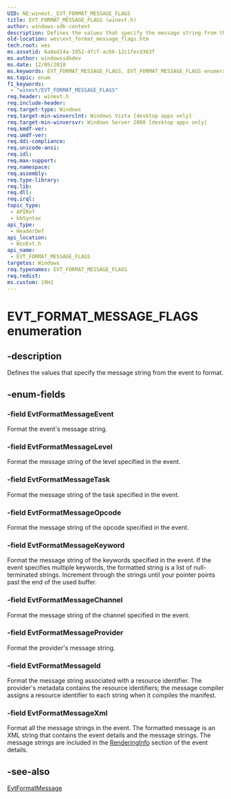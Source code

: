 ```yaml
---
UID: NE:winevt._EVT_FORMAT_MESSAGE_FLAGS
title: EVT_FORMAT_MESSAGE_FLAGS (winevt.h)
author: windows-sdk-content
description: Defines the values that specify the message string from the event to format.
old-location: wes\evt_format_message_flags.htm
tech.root: wes
ms.assetid: 6a8ed14a-1952-4fcf-ac66-12c1fecd363f
ms.author: windowssdkdev
ms.date: 12/05/2018
ms.keywords: EVT_FORMAT_MESSAGE_FLAGS, EVT_FORMAT_MESSAGE_FLAGS enumeration [EventLog], EvtFormatMessageChannel, EvtFormatMessageEvent, EvtFormatMessageId, EvtFormatMessageKeyword, EvtFormatMessageLevel, EvtFormatMessageOpcode, EvtFormatMessageProvider, EvtFormatMessageTask, EvtFormatMessageXml, wes.evt_format_message_flags, winevt/EVT_FORMAT_MESSAGE_FLAGS, winevt/EvtFormatMessageChannel, winevt/EvtFormatMessageEvent, winevt/EvtFormatMessageId, winevt/EvtFormatMessageKeyword, winevt/EvtFormatMessageLevel, winevt/EvtFormatMessageOpcode, winevt/EvtFormatMessageProvider, winevt/EvtFormatMessageTask, winevt/EvtFormatMessageXml
ms.topic: enum
f1_keywords: 
 - "winevt/EVT_FORMAT_MESSAGE_FLAGS"
req.header: winevt.h
req.include-header: 
req.target-type: Windows
req.target-min-winverclnt: Windows Vista [desktop apps only]
req.target-min-winversvr: Windows Server 2008 [desktop apps only]
req.kmdf-ver: 
req.umdf-ver: 
req.ddi-compliance: 
req.unicode-ansi: 
req.idl: 
req.max-support: 
req.namespace: 
req.assembly: 
req.type-library: 
req.lib: 
req.dll: 
req.irql: 
topic_type:
 - APIRef
 - kbSyntax
api_type:
 - HeaderDef
api_location:
 - WinEvt.h
api_name:
 - EVT_FORMAT_MESSAGE_FLAGS
targetos: Windows
req.typenames: EVT_FORMAT_MESSAGE_FLAGS
req.redist: 
ms.custom: 19H1
---
```


# EVT_FORMAT_MESSAGE_FLAGS enumeration


## -description


Defines the values that specify the message string from the event to format.


## -enum-fields




### -field EvtFormatMessageEvent

Format the event's message string.


### -field EvtFormatMessageLevel

Format the message string of the level specified in the event.


### -field EvtFormatMessageTask

Format the message string of the task specified in the event.


### -field EvtFormatMessageOpcode

Format the message string of the opcode specified in the event.


### -field EvtFormatMessageKeyword

Format the message string of the keywords specified in the event. If the event specifies multiple keywords, the formatted string is a list of null-terminated strings. Increment through the strings until your pointer points past the end of the used buffer.


### -field EvtFormatMessageChannel

Format the message string of the channel specified in the event.


### -field EvtFormatMessageProvider

Format the provider's message string.


### -field EvtFormatMessageId

Format the message string associated with a resource identifier. The provider's metadata contains the resource identifiers; the message compiler assigns a resource identifier to each string when it compiles the manifest.   


### -field EvtFormatMessageXml

Format all the message strings in the event. The formatted message is an XML string that contains the event details and the message strings. The message strings are included in the <a href="https://docs.microsoft.com/windows/desktop/WES/eventschema-renderingtype-complextype">RenderingInfo</a> section of the event details.


## -see-also




<a href="https://docs.microsoft.com/windows/desktop/api/winevt/nf-winevt-evtformatmessage">EvtFormatMessage</a>
 

 

